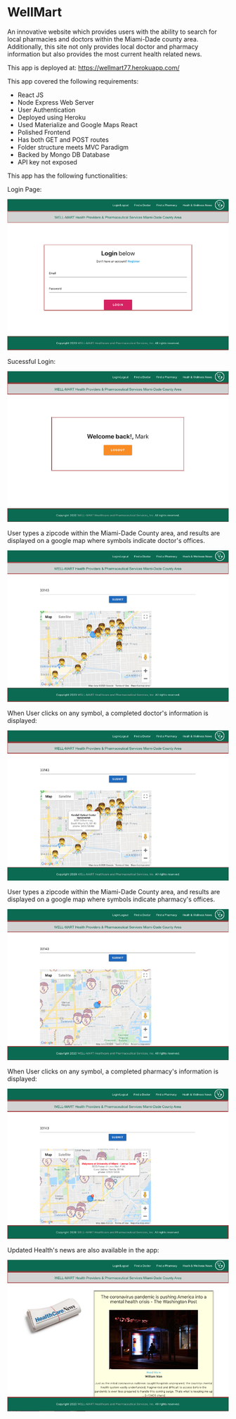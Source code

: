 # WellMart #

An innovative website which provides users with the ability to search for local pharmacies and doctors within the Miami-Dade county area. Additionally, this site not only provides local doctor and pharmacy information but also provides the most current health related news.

This app is deployed at:  https://wellmart77.herokuapp.com/

This app covered the following requirements:

- React JS
- Node Express Web Server
- User Authentication
- Deployed using Heroku
- Used Materialize and Google Maps React
- Polished Frontend
- Has both GET and POST routes
- Folder structure meets MVC Paradigm
- Backed by Mongo DB Database
- API key not exposed

This app has the following functionalities:

Login Page:

![](client/public/Project3_1.png)


Sucessful Login:

![](client/public/Project3_2.png)


User types a zipcode within the Miami-Dade County area, and results are displayed on a google map where symbols indicate doctor's offices.

![](client/public/Project3_3.png)


When User clicks on any symbol, a completed doctor's information is displayed: 

![](client/public/Project3_4.png)


User types a zipcode within the Miami-Dade County area, and results are displayed on a google map where symbols indicate pharmacy's offices.

![](client/public/Project3_5.png)


When User clicks on any symbol, a completed pharmacy's information is displayed: 

![](client/public/Project3_6.png)


Updated Health's news are also available in the app:

![](client/public/Project3_7.png)
